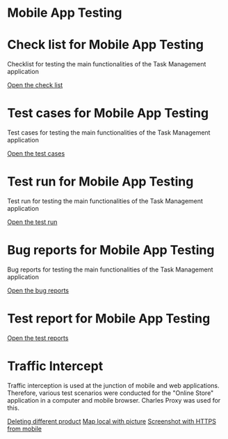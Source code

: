 # Mobile App Testing

# Check list for Mobile App Testing

Checklist for testing the main functionalities of the Task Management application  

[Open the check list](https://github.com/Tokarevael/Mobile/blob/main/Check%20list%20mobile.xlsx)

# Test cases for Mobile App Testing

Test cases for testing the main functionalities of the Task Management application    

[Open the test cases](https://github.com/Tokarevael/Mobile/blob/main/Test%20cases%20mobile.pdf)

# Test run for Mobile App Testing

Test run for testing the main functionalities of the Task Management application  

[Open the test run](https://drive.google.com/file/d/1qNL82vhffuT2f8mVlDr_RXolkfuA1ObQ/view?usp=sharing)

# Bug reports for Mobile App Testing

Bug reports for testing the main functionalities of the Task Management application  

[Open the bug reports](https://github.com/Tokarevael/Mobile/blob/main/Bug%20Reports%20-%20Mobile%20Testing.xlsx)

# Test report for Mobile App Testing

[Open the test reports](https://github.com/Tokarevael/Mobile/blob/main/Test_report%20Mobile%20App.docx)

# Traffic Intercept

Traffic interception is used at the junction of mobile and web applications. Therefore, various test scenarios were conducted for the "Online Store" application in a computer and mobile browser. Charles Proxy was used for this.  

[Deleting different product](https://drive.google.com/file/d/1xbdVGQCujm3OWnhHc19-QBPfJwR7MIfA/view?usp=sharing)
[Map local with picture](https://drive.google.com/file/d/1txMU23JYpPBhDPm3CGUMukw0fDiKO6l1/view?usp=sharing)
[Screenshot with HTTPS from mobile](https://drive.google.com/file/d/1zCXvG3ikSPul2psh14H3ztOvpF7x4Od4/view?usp=drive_link)
